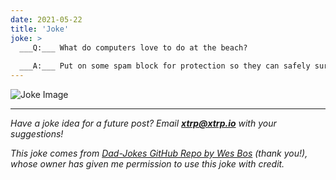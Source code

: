 ```yaml
---
date: 2021-05-22
title: 'Joke'
joke: >
  ___Q:___ What do computers love to do at the beach?
  
  ___A:___ Put on some spam block for protection so they can safely surf the net while catching some .WAVs!
---
```


![Joke Image](https://private.xtrp.io/projects/DailyDeveloperJokes/public_image_server/images/5e12590d3e5c1.png)

---
*Have a joke idea for a future post? Email **[xtrp@xtrp.io](mailto:xtrp@xtrp.io)** with your suggestions!*

*This joke comes from [Dad-Jokes GitHub Repo by Wes Bos](https://github.com/wesbos/dad-jokes) (thank you!), whose owner has given me permission to use this joke with credit.*

<!-- 
Joke text:
**Q:** What do computers love to do at the beach?

**A:** Put on some spam block for protection so they can safely surf the net while catching some .WAVs!
 -->


